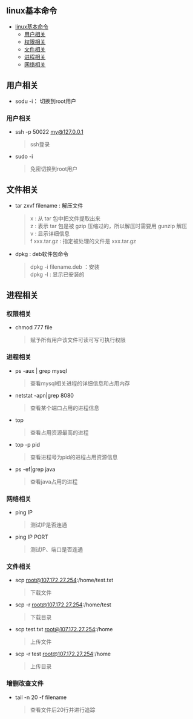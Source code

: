 ## linux基本命令

- [linux基本命令](#linux%e5%9f%ba%e6%9c%ac%e5%91%bd%e4%bb%a4)
  - [用户相关](#%e7%94%a8%e6%88%b7%e7%9b%b8%e5%85%b3)
  - [权限相关](#%e6%9d%83%e9%99%90%e7%9b%b8%e5%85%b3)
  - [文件相关](#%e6%96%87%e4%bb%b6%e7%9b%b8%e5%85%b3)
  - [进程相关](#%e8%bf%9b%e7%a8%8b%e7%9b%b8%e5%85%b3)
  - [网络相关](#%e7%bd%91%e7%bb%9c%e7%9b%b8%e5%85%b3)

## 用户相关
- sodu -i： 切换到root用户

### 用户相关

- ssh -p 50022 my@127.0.0.1
  >ssh登录

- sudo -i 
  >免密切换到root用户

## 文件相关

- tar zxvf  filename : 解压文件

    > x : 从 tar 包中把文件提取出来  
    z : 表示 tar 包是被 gzip 压缩过的，所以解压时需要用 gunzip 解压  
    v : 显示详细信息  
    f xxx.tar.gz : 指定被处理的文件是 xxx.tar.gz 
 
- dpkg : deb软件包命令
    > dpkg -i filename.deb ：安装  
    dpkg -l : 显示已安装的

## 进程相关

### 权限相关

- chmod 777 file
  >赋予所有用户该文件可读可写可执行权限


### 进程相关

- ps -aux | grep mysql
   >查看mysql相关进程的详细信息和占用内存

- netstat -apn|grep 8080
  >查看某个端口占用的进程信息

- top
  >查看占用资源最高的进程

- top -p pid
  >查看进程号为pid的进程占用资源信息

- ps -ef|grep java
  >查看java占用的进程

### 网络相关

- ping IP
  >测试IP是否连通

- ping IP PORT
  >测试IP、端口是否连通


### 文件相关

- scp root@107.172.27.254:/home/test.txt 
  >下载文件

- scp -r root@107.172.27.254:/home/test
  >下载目录

- scp test.txt root@107.172.27.254:/home  
  >上传文件

- scp -r test root@107.172.27.254:/home
  >上传目录


### 增删改查文件

- tail -n 20 -f  filename
  >查看文件后20行并进行追踪
